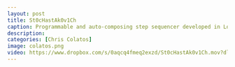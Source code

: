 ```yaml
---
layout: post
title: St0cHastAk0v1Ch
caption: Programmable and auto-composing step sequencer developed in Logic’s MIDI Environment. Video features Mike Keneally on guitar. &nbsp;&nbsp; <a href="https://ccolatos.github.io/colatos_logic_step_sequencer.zip"> CLICK <font color="red">HERE</font> TO DOWNLOAD THE SEQUENCER</a> 
description: 
categories: [Chris Colatos]
image: colatos.png
video: https://www.dropbox.com/s/0aqcq4fmeq2exzd/St0cHastAk0v1Ch.mov?dl=1
---
```

